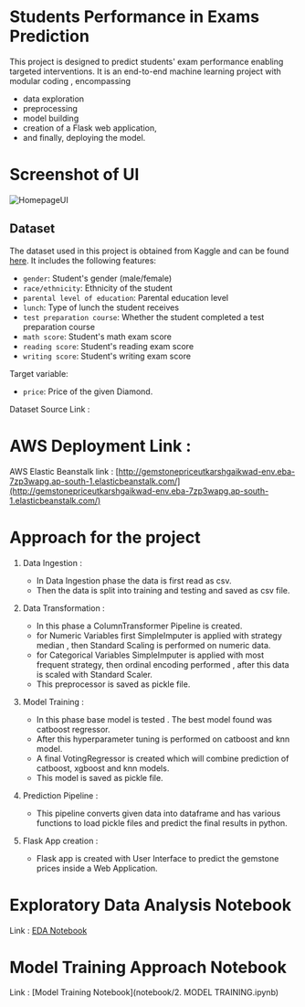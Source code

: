 
# Students Performance in Exams Prediction
This project is designed to predict students' exam performance enabling targeted interventions. It is an end-to-end machine learning project with modular coding , encompassing 
- data exploration
- preprocessing
-  model building
-   creation of a Flask web application,
-   and finally, deploying the model.

# Screenshot of UI
![HomepageUI](./Screenshots/HomepageUI.jpg)

## Dataset

The dataset used in this project is obtained from Kaggle and can be found [here](https://www.kaggle.com/datasets/spscientist/students-performance-in-exams?datasetId=74977). It includes the following features:

- `gender`: Student's gender (male/female)
- `race/ethnicity`: Ethnicity of the student
- `parental level of education`: Parental education level
- `lunch`: Type of lunch the student receives
- `test preparation course`: Whether the student completed a test preparation course
- `math score`: Student's math exam score
- `reading score`: Student's reading exam score
- `writing score`: Student's writing exam score

Target variable:
* `price`: Price of the given Diamond.

Dataset Source Link :



# AWS Deployment Link :

AWS Elastic Beanstalk link : [http://gemstonepriceutkarshgaikwad-env.eba-7zp3wapg.ap-south-1.elasticbeanstalk.com/](http://gemstonepriceutkarshgaikwad-env.eba-7zp3wapg.ap-south-1.elasticbeanstalk.com/)


# Approach for the project 

1. Data Ingestion : 
    * In Data Ingestion phase the data is first read as csv. 
    * Then the data is split into training and testing and saved as csv file.

2. Data Transformation : 
    * In this phase a ColumnTransformer Pipeline is created.
    * for Numeric Variables first SimpleImputer is applied with strategy median , then Standard Scaling is performed on numeric data.
    * for Categorical Variables SimpleImputer is applied with most frequent strategy, then ordinal encoding performed , after this data is scaled with Standard Scaler.
    * This preprocessor is saved as pickle file.

3. Model Training : 
    * In this phase base model is tested . The best model found was catboost regressor.
    * After this hyperparameter tuning is performed on catboost and knn model.
    * A final VotingRegressor is created which will combine prediction of catboost, xgboost and knn models.
    * This model is saved as pickle file.

4. Prediction Pipeline : 
    * This pipeline converts given data into dataframe and has various functions to load pickle files and predict the final results in python.

5. Flask App creation : 
    * Flask app is created with User Interface to predict the gemstone prices inside a Web Application.

# Exploratory Data Analysis Notebook

Link : [EDA Notebook](https://github.com/youssafB/MLproject1/blob/main/notebook/1%20.%20EDA%20STUDENT%20PERFORMANCE%20.ipynb)

# Model Training Approach Notebook

Link : [Model Training Notebook](notebook/2. MODEL TRAINING.ipynb)


